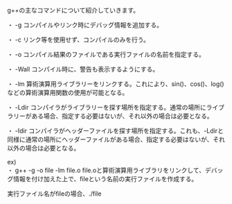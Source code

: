 g++の主なコマンドについて紹介していきます。

・ -g
コンパイルやリンク時にデバッグ情報を追加する。

・ -c
リンク等を使用せず、コンパイルのみを行う。

・ -o
コンパイル結果のファイルである実行ファイルの名前を指定する。

・ -Wall
コンパイル時に、警告も表示するようにする。

・ -lm
算術演算用ライブラリーをリンクする。これにより、sin()、cos()、log()などの算術演算用関数の使用が可能となる。

・ -Ldir
コンパイラがライブラリーを探す場所を指定する。通常の場所にライブラリーがある場合、指定する必要はないが、それ以外の場合は必要となる。

・ -Idir
コンパイラがヘッダーファイルを探す場所を指定する。これも、-Ldirと同様に通常の場所にヘッダーファイルがある場合、指定する必要はないが、それ以外の場合は必要となる。

ex)  
・ g++ -g -o file -lm file.o
file.oと算術演算用ライブラリをリンクして、デバッグ情報を付け加えた上で、fileという名前の実行ファイルを作成する。

実行ファイル名がfileの場合、./file
